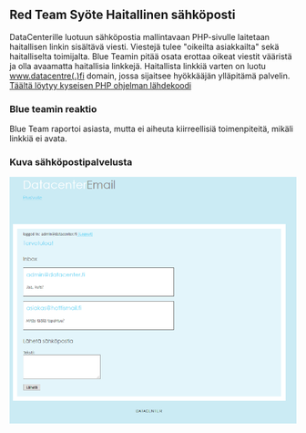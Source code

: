 ## Red Team Syöte Haitallinen sähköposti

DataCenterille luotuun sähköpostia mallintavaan PHP-sivulle laitetaan haitallisen linkin sisältävä viesti.
Viestejä tulee "oikeilta asiakkailta" sekä haitalliselta toimijalta. Blue Teamin pitää osata erottaa oikeat viestit
vääristä ja olla avaamatta haitallisia linkkejä. Haitallista linkkiä varten on luotu www.datacentre(.)fi domain, jossa sijaitsee hyökkääjän ylläpitämä palvelin. [Täältä löytyy kyseisen PHP ohjelman lähdekoodi](../OwnCloud/email)

### Blue teamin reaktio

Blue Team raportoi asiasta, mutta ei aiheuta kiirreellisiä toimenpiteitä, mikäli linkkiä ei avata.

### Kuva sähköpostipalvelusta


![email](sposti.PNG)
